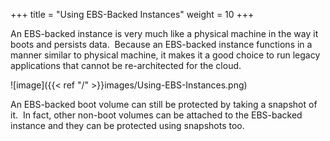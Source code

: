 +++
title = "Using EBS-Backed Instances"
weight = 10
+++

An EBS-backed instance is very much like a physical machine in the way it boots and persists data.  Because an EBS-backed instance functions in a manner similar to physical machine, it makes it a good choice to run legacy applications that cannot be re-architected for the cloud.  

![image]({{< ref "/" >}}images/Using-EBS-Instances.png)

An EBS-backed boot volume can still be protected by taking a snapshot of it.  In fact, other non-boot volumes can be attached to the EBS-backed instance and they can be protected using snapshots too. 

